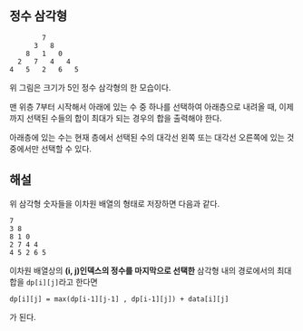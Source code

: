 ## 정수 삼각형

```
        7
      3   8
    8   1   0
  2   7   4   4
4   5   2   6   5
```

위 그림은 크기가 5인 정수 삼각형의 한 모습이다.

맨 위층 7부터 시작해서 아래에 있는 수 중 하나를 선택하여 아래층으로 내려올 때, 이제까지 선택된 수들의 합이 최대가 되는 경우의 합을 출력해야 한다.

아래층에 있는 수는 현재 층에서 선택된 수의 대각선 왼쪽 또는 대각선 오른쪽에 있는 것 중에서만 선택할 수 있다.

## 해설

위 삼각형 숫자들을 이차원 배열의 형태로 저장하면 다음과 같다.
```
7
3 8
8 1 0
2 7 4 4
4 5 2 6 5
```

이차원 배열상의 **(i, j)인덱스의 정수를 마지막으로 선택한** 삼각형 내의 경로에서의 최대 합을 `dp[i][j]`라고 한다면

```
dp[i][j] = max(dp[i-1][j-1] , dp[i-1][j]) + data[i][j]
```

가 된다.
